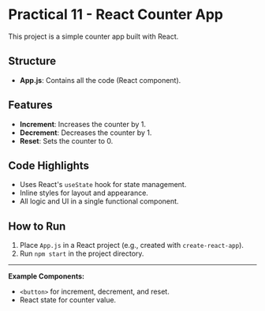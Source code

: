 # Practical 11 - React Counter App

This project is a simple counter app built with React.

## Structure
- **App.js**: Contains all the code (React component).

## Features
- **Increment**: Increases the counter by 1.
- **Decrement**: Decreases the counter by 1.
- **Reset**: Sets the counter to 0.

## Code Highlights
- Uses React's `useState` hook for state management.
- Inline styles for layout and appearance.
- All logic and UI in a single functional component.

## How to Run
1. Place `App.js` in a React project (e.g., created with `create-react-app`).
2. Run `npm start` in the project directory.

---

**Example Components:**
- `<button>` for increment, decrement, and reset.
- React state for counter value. 